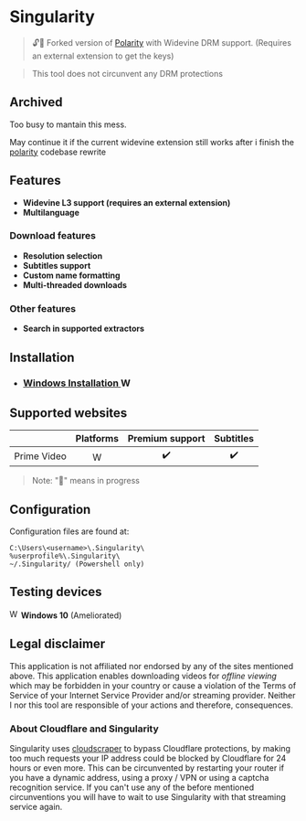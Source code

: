 # Singularity
> 🔓🔨 Forked version of [Polarity](https://github.com/Aveeryy/Polarity/) with Widevine DRM support. (Requires an external extension to get the keys)

> This tool does not circunvent any DRM protections

## Archived
Too busy to mantain this mess.

May continue it if the current widevine extension still works after i finish the [polarity](https://github.com/Aveeryy/Polarity/) codebase rewrite

## Features
- **Widevine L3 support (requires an external extension)**
- **Multilanguage**
### Download features
- **Resolution selection**
- **Subtitles support**
- **Custom name formatting**
- **Multi-threaded downloads**
### Other features
- **Search in supported extractors**

## Installation
- ### [Windows Installation <img src="https://aveeryy.github.io/icons/small/Windows.png" alt="Windows" width="16"/>](https://github.com/Aveeryy/Singularity/wiki/Installing#windows-)

## Supported websites
| | Platforms | Premium support | Subtitles |
|:-:|:-:|:-:|:-:|
| Prime Video |<img src="https://aveeryy.github.io/icons/small/Windows.png" alt="Windows" width="16"/> | ✔️ | ✔️ |

> Note: "🍝" means in progress

## Configuration
Configuration files are found at:

    C:\Users\<username>\.Singularity\
    %userprofile%\.Singularity\
    ~/.Singularity/ (Powershell only)

## Testing devices

<img src="https://aveeryy.github.io/icons/small/Windows.png" alt="Windows" width="16"/>  **Windows 10** (Ameliorated)

## Legal disclaimer
This application is not affiliated nor endorsed by any of the sites mentioned above. This application enables downloading videos for *offline viewing* which may be forbidden in your country or cause a violation of the Terms of Service of your Internet Service Provider and/or streaming provider. Neither I nor this tool are responsible of your actions and therefore, consequences.

### About Cloudflare and Singularity
Singularity uses [cloudscraper](https://github.com/VeNoMouS/cloudscraper) to bypass Cloudflare protections, by making too much requests your IP address could be blocked by Cloudflare for 24 hours or even more. This can be circunvented by restarting your router if you have a dynamic address, using a proxy / VPN or using a captcha recognition service. If you can't use any of the before mentioned circunventions you will have to wait to use Singularity with that streaming service again.
